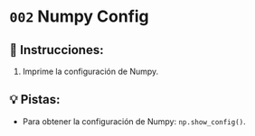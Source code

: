 # `002` Numpy Config

## 📝 Instrucciones:

1. Imprime la configuración de Numpy.

## 💡 Pistas:

+ Para obtener la configuración de Numpy: `np.show_config()`.